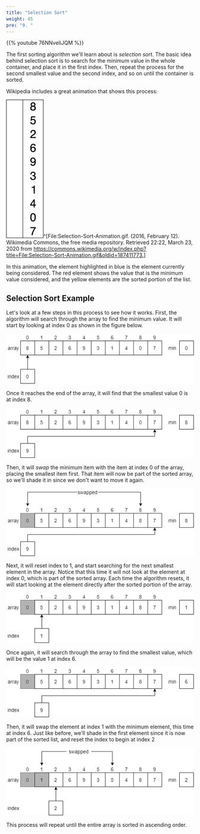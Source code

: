 ```yaml
---
title: "Selection Sort"
weight: 45
pre: "9. "
---
```

{{% youtube 76NNveliJQM %}}

The first sorting algorithm we'll learn about is _selection sort_. The basic idea behind selection sort is to search for the minimum value in the whole container, and place it in the first index. Then, repeat the process for the second smallest value and the second index, and so on until the container is sorted. 

Wikipedia includes a great animation that shows this process:

![Selection Sort GIF](/images/7/7.9.selection.gif)^[File:Selection-Sort-Animation.gif. (2016, February 12). Wikimedia Commons, the free media repository. Retrieved 22:22, March 23, 2020 from https://commons.wikimedia.org/w/index.php?title=File:Selection-Sort-Animation.gif&oldid=187411773.]

In this animation, the element highlighted in blue is the element currently being considered. The red element shows the value that is the minimum value considered, and the yellow elements are the sorted portion of the list.

## Selection Sort Example

Let's look at a few steps in this process to see how it works. First, the algorithm will search through the array to find the minimum value. It will start by looking at index 0 as shown in the figure below.

![Selection Sort Step 1](/images/7/7.9.select1.png)
 
Once it reaches the end of the array, it will find that the smallest value 0 is at index 8.

![Selection Sort Step 2](/images/7/7.9.select2.png)
 
Then, it will _swap_ the minimum item with the item at index 0 of the array, placing the smallest item first. That item will now be part of the sorted array, so we'll shade it in since we don't want to move it again.

![Selection Sort Step 3](/images/7/7.9.select3.png)
 
Next, it will reset index to 1, and start searching for the next smallest element in the array. Notice that this time it will not look at the element at index 0, which is part of the sorted array. Each time the algorithm resets, it will start looking at the element directly after the sorted portion of the array. 

![Selection Sort Step 4](/images/7/7.9.select4.png)
 
Once again, it will search through the array to find the smallest value, which will be the value 1 at index 6.

![Selection Sort Step 5](/images/7/7.9.select5.png)
 
Then, it will swap the element at index 1 with the minimum element, this time at index 6. Just like before, we'll shade in the first element since it is now part of the sorted list, and reset the index to begin at index 2

![Selection Sort Step 6](/images/7/7.9.select6.png)
 
This process will repeat until the entire array is sorted in ascending order. 

